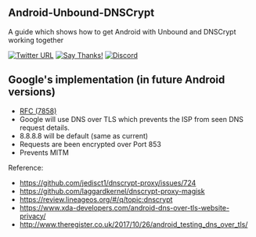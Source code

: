 ## Android-Unbound-DNSCrypt
A guide which shows how to get Android with Unbound and DNSCrypt working together

[![Twitter URL](https://img.shields.io/twitter/url/https/twitter.com/fold_left.svg?style=social&label=Follow%20%40CHEF-KOCH)](https://twitter.com/FZeven)
[![Say Thanks!](https://img.shields.io/badge/Say%20Thanks-!-1EAEDB.svg)](https://saythanks.io/to/CHEF-KOCH)
[![Discord](https://discordapp.com/api/guilds/204394292519632897/widget.png)](https://discord.me/NVinside)


Google's implementation (in future Android versions)
--------------

* [RFC (7858)](https://tools.ietf.org/html/rfc7858)
* Google will use DNS over TLS which prevents the ISP from seen DNS request details. 
* 8.8.8.8 will be default (same as current)
* Requests are been encrypted over Port 853
* Prevents MITM


Reference:

* https://github.com/jedisct1/dnscrypt-proxy/issues/724
* https://github.com/laggardkernel/dnscrypt-proxy-magisk
* https://review.lineageos.org/#/q/topic:dnscrypt
* https://www.xda-developers.com/android-dns-over-tls-website-privacy/
* http://www.theregister.co.uk/2017/10/26/android_testing_dns_over_tls/
